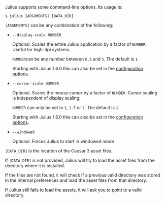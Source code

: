 Julius supports some command-line options. Its usage is:

    $ julius [ARGUMENTS] [DATA_DIR]

`[ARGUMENTS]` can be any combination of the following:

* `--display-scale NUMBER`

    Optional. Scales the entire Julius application by a factor of `NUMBER`. Useful for high-dpi systems.

    `NUMBER`can be any number between `0.5` and `5`. The default is `1`.

    Starting with Julius 1.6.0 this can also be set in the [configuration options](Configuration#display-scale).

* `--cursor-scale NUMBER`

    Optional. Scales the mouse cursor by a factor of `NUMBER`. Cursor scaling is independent of display scaling.

    `NUMBER` can only be set to `1`, `1.5` or `2`. The default is `1`.

    Starting with Julius 1.6.0 this can also be set in the [configuration options](Configuration#cursor-scale).

* `--windowed`

    Optional. Forces Julius to start in windowed mode

`[DATA_DIR]` Is the location of the Caesar 3 asset files.

If `[DATA_DIR]` is not provided, Julius will try to load the asset files from the directory where it is installed.

If the files are not found, it will check if a previous valid directory was stored in the internal preferences
and load the asset files from that directory.

If Julius still fails to load the assets, it will ask you to point to a valid directory.

